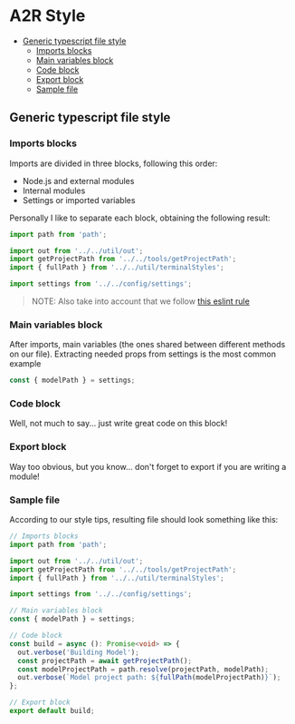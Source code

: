 # A2R Style  <!-- omit in toc -->

- [Generic typescript file style](#generic-typescript-file-style)
  - [Imports blocks](#imports-blocks)
  - [Main variables block](#main-variables-block)
  - [Code block](#code-block)
  - [Export block](#export-block)
  - [Sample file](#sample-file)

## Generic typescript file style

### Imports blocks

Imports are divided in three blocks, following this order:

- Node.js and external modules
- Internal modules
- Settings or imported variables

Personally I like to separate each block, obtaining the following result:

```ts
import path from 'path';

import out from '../../util/out';
import getProjectPath from '../../tools/getProjectPath';
import { fullPath } from '../../util/terminalStyles';

import settings from '../../config/settings';
```

> NOTE: Also take into account that we follow [this eslint rule](https://github.com/benmosher/eslint-plugin-import/blob/v2.19.1/docs/rules/order.md)

### Main variables block

After imports, main variables (the ones shared between different methods on our file). Extracting needed props from settings is the most common example

```ts
const { modelPath } = settings;
```

### Code block

Well, not much to say... just write great code on this block!

### Export block

Way too obvious, but you know... don't forget to export if you are writing a module!

### Sample file

According to our style tips, resulting file should look something like this:

```ts
// Imports blocks
import path from 'path';

import out from '../../util/out';
import getProjectPath from '../../tools/getProjectPath';
import { fullPath } from '../../util/terminalStyles';

import settings from '../../config/settings';

// Main variables block
const { modelPath } = settings;

// Code block
const build = async (): Promise<void> => {
  out.verbose('Building Model');
  const projectPath = await getProjectPath();
  const modelProjectPath = path.resolve(projectPath, modelPath);
  out.verbose(`Model project path: ${fullPath(modelProjectPath)}`);
};

// Export block
export default build;

```
